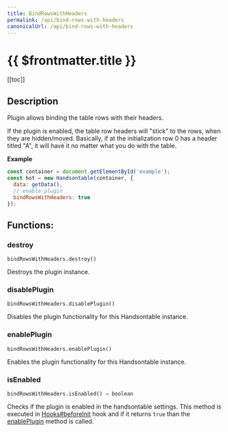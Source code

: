 ```yaml
---
title: BindRowsWithHeaders
permalink: /api/bind-rows-with-headers
canonicalUrl: /api/bind-rows-with-headers
---
```


# {{ $frontmatter.title }}

[[toc]]

## Description


Plugin allows binding the table rows with their headers.

If the plugin is enabled, the table row headers will "stick" to the rows, when they are hidden/moved. Basically, if
at the initialization row 0 has a header titled "A", it will have it no matter what you do with the table.


**Example**  
```js
const container = document.getElementById('example');
const hot = new Handsontable(container, {
  data: getData(),
  // enable plugin
  bindRowsWithHeaders: true
});
```
## Functions:

### destroy
`bindRowsWithHeaders.destroy()`

Destroys the plugin instance.



### disablePlugin
`bindRowsWithHeaders.disablePlugin()`

Disables the plugin functionality for this Handsontable instance.



### enablePlugin
`bindRowsWithHeaders.enablePlugin()`

Enables the plugin functionality for this Handsontable instance.



### isEnabled
`bindRowsWithHeaders.isEnabled() ⇒ boolean`

Checks if the plugin is enabled in the handsontable settings. This method is executed in [Hooks#beforeInit](./Hooks/#beforeInit)
hook and if it returns `true` than the [enablePlugin](#BindRowsWithHeaders+enablePlugin) method is called.


